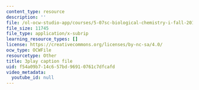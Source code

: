 ```yaml
---
content_type: resource
description: ''
file: /ol-ocw-studio-app/courses/5-07sc-biological-chemistry-i-fall-2013/f54a09b714c657bd96910761c7dfcafd_f-bMQdul6xI.vtt
file_size: 11745
file_type: application/x-subrip
learning_resource_types: []
license: https://creativecommons.org/licenses/by-nc-sa/4.0/
ocw_type: OCWFile
resourcetype: Other
title: 3play caption file
uid: f54a09b7-14c6-57bd-9691-0761c7dfcafd
video_metadata:
  youtube_id: null
---
```

